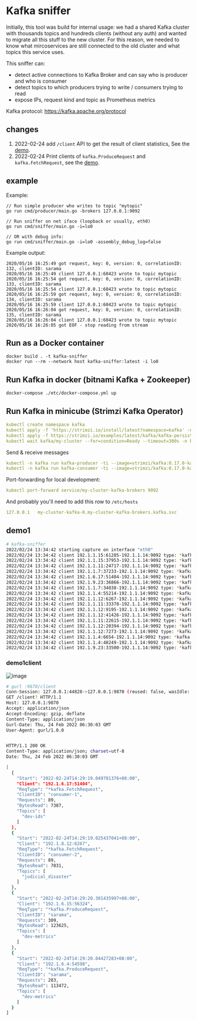 # Kafka sniffer

Initially, this tool was build for internal usage: we had a shared Kafka cluster with thousands topics and hundreds
clients (without any auth) and wanted to migrate all this stuff to the new cluster. For this reason, we needed to know
what mircoservices are still connected to the old cluster and what topics this service uses.

This sniffer can:

- detect active connections to Kafka Broker and can say who is producer and who is consumer
- detect topics to which producers trying to write / consumers trying to read
- expose IPs, request kind and topic as Prometheus metrics

Kafka protocol: https://kafka.apache.org/protocol

## changes

1. 2022-02-24 add `/client` API to get the result of client statistics, See the [demo](#demo1client).
2. 2022-02-24 Print clients of `kafka.ProduceRequest` and `kafka.FetchRequest`, see the [demo](#demo1).

## example

Example:

```
// Run simple producer who writes to topic "mytopic"
go run cmd/producer/main.go -brokers 127.0.0.1:9092

// Run sniffer on net iface (loopback or usually, eth0)
go run cmd/sniffer/main.go -i=lo0

// OR with debug info:
go run cmd/sniffer/main.go -i=lo0 -assembly_debug_log=false
```

Example output:

```
2020/05/16 16:25:49 got request, key: 0, version: 0, correlationID: 132, clientID: sarama
2020/05/16 16:25:49 client 127.0.0.1:60423 wrote to topic mytopic
2020/05/16 16:25:54 got request, key: 0, version: 0, correlationID: 133, clientID: sarama
2020/05/16 16:25:54 client 127.0.0.1:60423 wrote to topic mytopic
2020/05/16 16:25:59 got request, key: 0, version: 0, correlationID: 134, clientID: sarama
2020/05/16 16:25:59 client 127.0.0.1:60423 wrote to topic mytopic
2020/05/16 16:26:04 got request, key: 0, version: 0, correlationID: 135, clientID: sarama
2020/05/16 16:26:04 client 127.0.0.1:60423 wrote to topic mytopic
2020/05/16 16:26:05 got EOF - stop reading from stream
```

## Run as a Docker container

```
docker build . -t kafka-sniffer
docker run --rm --network host kafka-sniffer:latest -i lo0
```

## Run Kafka in docker (bitnami Kafka + Zookeeper)

```
docker-compose ./etc/docker-compose.yml up
```

## Run Kafka in minicube (Strimzi Kafka Operator)

```yaml
kubectl create namespace kafka
kubectl apply -f 'https://strimzi.io/install/latest?namespace=kafka' -n kafka
kubectl apply -f https://strimzi.io/examples/latest/kafka/kafka-persistent-single.yaml -n kafka
kubectl wait kafka/my-cluster --for=condition=Ready --timeout=300s -n kafka
```

Send & receive messages

```yaml
kubectl -n kafka run kafka-producer -ti --image=strimzi/kafka:0.17.0-kafka-2.4.0 --rm=true --restart=Never -- bin/kafka-console-producer.sh --broker-list my-cluster-kafka-bootstrap:9092 --topic my-topic
kubectl -n kafka run kafka-consumer -ti --image=strimzi/kafka:0.17.0-kafka-2.4.0 --rm=true --restart=Never -- bin/kafka-console-consumer.sh --bootstrap-server my-cluster-kafka-bootstrap:9092 --topic my-topic --from-beginning
```

Port-forwarding for local development:

```yaml
kubectl port-forward service/my-cluster-kafka-brokers 9092
```

And probably you'll need to add this row to `/etc/hosts`

```yaml
127.0.0.1   my-cluster-kafka-0.my-cluster-kafka-brokers.kafka.svc
```

## demo1

```sh
# kafka-sniffer
2022/02/24 13:34:42 starting capture on interface "eth0"
2022/02/24 13:34:42 client 192.1.1.15:61285-192.1.1.14:9092 type: *kafka.FetchRequest topic [dev-logcenter], correlationID: 117377425, clientID: sarama
2022/02/24 13:34:42 client 192.1.1.15:37953-192.1.1.14:9092 type: *kafka.ProduceRequest topic [dev-metrics], correlationID: 6003063, clientID: sarama
2022/02/24 13:34:42 client 192.1.1.11:24717-192.1.1.14:9092 type: *kafka.FetchRequest topic [dev-metrics], correlationID: 196489671, clientID: sarama
2022/02/24 13:34:42 client 192.1.1.7:37233-192.1.1.14:9092 type: *kafka.FetchRequest topic [__consumer_offsets], correlationID: 247189, clientID: consumer-KMOffsetCache-cmak-548974c6c4-sxvgt-1723
2022/02/24 13:34:42 client 192.1.6.17:51404-192.1.1.14:9092 type: *kafka.FetchRequest topic [dev-ids], correlationID: 6716609, clientID: consumer-1
2022/02/24 13:34:42 client 192.1.9.23:36866-192.1.1.14:9092 type: *kafka.FetchRequest topic [bq_disaster_recovery], correlationID: 623626, clientID: consumer-1
2022/02/24 13:34:42 client 192.1.1.7:34038-192.1.1.14:9092 type: *kafka.FetchRequest topic [agent_transaction], correlationID: 12480162, clientID: consumer-1
2022/02/24 13:34:42 client 192.1.1.4:55214-192.1.1.14:9092 type: *kafka.FetchRequest topic [dev-cloudSignLogServer], correlationID: 3341672, clientID: 2428545257036493
2022/02/24 13:34:42 client 192.1.1.12:6267-192.1.1.14:9092 type: *kafka.FetchRequest topic [judicial_disaster], correlationID: 9009620, clientID: consumer-2
2022/02/24 13:34:42 client 192.1.1.11:33378-192.1.1.14:9092 type: *kafka.ProduceRequest topic [dev-gateway], correlationID: 10948681, clientID: producer-1
2022/02/24 13:34:42 client 192.1.1.12:9195-192.1.1.14:9092 type: *kafka.FetchRequest topic [judicial-2tripartite], correlationID: 9011202, clientID: consumer-1
2022/02/24 13:34:42 client 192.1.1.12:41426-192.1.1.14:9092 type: *kafka.FetchRequest topic [agent_count_transaction], correlationID: 194647, clientID: consumer-11
2022/02/24 13:34:42 client 192.1.1.11:22615-192.1.1.14:9092 type: *kafka.FetchRequest topic [ids-message-record-1], correlationID: 8999184, clientID: consumer-1
2022/02/24 13:34:42 client 192.1.1.12:20394-192.1.1.14:9092 type: *kafka.FetchRequest topic [count_transaction_pro], correlationID: 3240311, clientID: consumer-11
2022/02/24 13:34:42 client 192.1.1.12:7273-192.1.1.14:9092 type: *kafka.FetchRequest topic [transaction_pro], correlationID: 3240395, clientID: consumer-1
2022/02/24 13:34:42 client 192.1.1.4:6654-192.1.1.14:9092 type: *kafka.FetchRequest topic [count_transaction], correlationID: 572423, clientID: consumer-1
2022/02/24 13:34:42 client 192.1.1.4:48249-192.1.1.14:9092 type: *kafka.FetchRequest topic [transaction], correlationID: 8692411, clientID: consumer-11
2022/02/24 13:34:42 client 192.1.9.23:33500-192.1.1.14:9092 type: *kafka.FetchRequest topic [verif_supplement_file_v1], correlationID: 117992, clientID: consumer-2
```

### demo1client

![image](https://user-images.githubusercontent.com/1940588/155554492-f319b5bb-b50c-47e5-b19d-5e1a2d23e119.png)

```sh
# gurl :9870/client
Conn-Session: 127.0.0.1:44828->127.0.0.1:9870 (reused: false, wasIdle: false, idle: 0s)
GET /client? HTTP/1.1
Host: 127.0.0.1:9870
Accept: application/json
Accept-Encoding: gzip, deflate
Content-Type: application/json
Gurl-Date: Thu, 24 Feb 2022 06:30:03 GMT
User-Agent: gurl/1.0.0


HTTP/1.1 200 OK
Content-Type: application/json; charset=utf-8
Date: Thu, 24 Feb 2022 06:30:03 GMT

[
  {
    "Start": "2022-02-24T14:29:19.049701376+08:00",
    "Client": "192.1.6.17:51404",
    "ReqType": "*kafka.FetchRequest",
    "ClientID": "consumer-1",
    "Requests": 89,
    "BytesRead": 7387,
    "Topics": [
      "dev-ids"
    ]
  },
  {
    "Start": "2022-02-24T14:29:19.025437041+08:00",
    "Client": "192.1.8.12:6267",
    "ReqType": "*kafka.FetchRequest",
    "ClientID": "consumer-2",
    "Requests": 89,
    "BytesRead": 7031,
    "Topics": [
      "judicial_disaster"
    ]
  },
  {
    "Start": "2022-02-24T14:29:20.301435997+08:00",
    "Client": "192.1.6.15:56324",
    "ReqType": "*kafka.ProduceRequest",
    "ClientID": "sarama",
    "Requests": 309,
    "BytesRead": 123625,
    "Topics": [
      "dev-metrics"
    ]
  },
  {
    "Start": "2022-02-24T14:29:20.84427283+08:00",
    "Client": "192.1.6.4:54598",
    "ReqType": "*kafka.ProduceRequest",
    "ClientID": "sarama",
    "Requests": 283,
    "BytesRead": 113472,
    "Topics": [
      "dev-metrics"
    ]
  }
]
```
